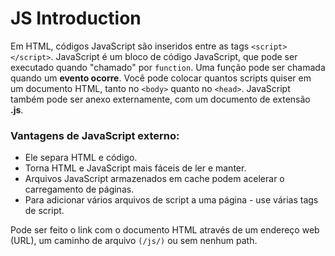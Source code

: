 # JS Introduction

Em HTML, códigos JavaScript são inseridos entre as tags `<script>` `</script>`.
JavaScript é um bloco de código JavaScript, que pode ser executado quando "chamado" por `function`.
Uma função pode ser chamada quando um **evento ocorre**.
Você pode colocar quantos scripts quiser em um documento HTML, tanto no `<body>` quanto no `<head>`.
JavaScript também pode ser anexo externamente, com um documento de extensão **.js**.
### Vantagens de JavaScript externo:

- Ele separa HTML e código.
- Torna HTML e JavaScript mais fáceis de ler e manter.
- Arquivos JavaScript armazenados em cache podem acelerar o carregamento de páginas.
- Para adicionar vários arquivos de script a uma página - use várias tags de script.

Pode ser feito o link com o documento HTML através de um endereço web (URL), um caminho de arquivo `(/js/)` ou sem nenhum path.